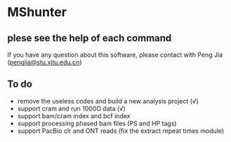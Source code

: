 # MShunter
## plese see the help of each command

If you have any question about this software, please contact with Peng Jia (pengjia@stu.xjtu.edu.cn)


## To do
* remove the useless codes and build a new analysis project (√)
* support cram and run 1000G data (√)
* support bam/cram index and bcf index
* support processing phased bam files (PS and HP tags)
* support PacBio clr and ONT reads (fix the extract repeat times module)
